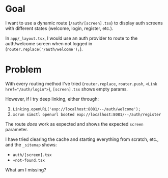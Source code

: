 # Goal
I want to use a dynamic route (`/auth/[screen].tsx`) to display auth screens with different states (welcome, login, register, etc.).

In `app/_layout.tsx`, I would use an auth provider to route to the auth/welcome screen when not logged in (`router.replace('/auth/welcome');`).

# Problem

With every routing method I've tried (`router.replace`, `router.push`, `<Link href="/auth/login">`), `[screen].tsx` shows empty params.

However, if I try deep linking, either through:

1. `Linking.openURL('exp://localhost:8081/--/auth/welcome');`
2. `xcrun simctl openurl booted exp://localhost:8081/--/auth/register`

The route _does_ work as expected and shows the expected `screen` parameter.

I have tried clearing the cache and starting everything from scratch, etc., and the `_sitemap` shows:

- `auth/[screen].tsx`
- `+not-found.tsx`

What am I missing?

